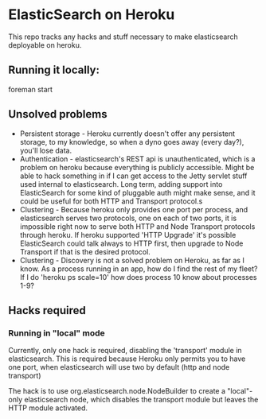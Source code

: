# ElasticSearch on Heroku

This repo tracks any hacks and stuff necessary to make elasticsearch deployable on heroku.

## Running it locally:

  foreman start

## Unsolved problems

* Persistent storage - Heroku currently doesn't offer any persistent storage,
  to my knowledge, so when a dyno goes away (every day?), you'll lose data.
* Authentication - elasticsearch's REST api is unauthenticated, which is a problem
  on heroku because everything is publicly accessible. Might be able to hack
  something in if I can get access to the Jetty servlet stuff used internal to
  elasticsearch. Long term, adding support into ElasticSearch for some
  kind of pluggable auth might make sense, and it could be useful for both
  HTTP and Transport protocol.s
* Clustering - Because heroku only provides one port per process, and
  elasticsearch serves two protocols, one on each of two ports, it is
  impossible right now to serve both HTTP and Node Transport protocols through
  heroku. If heroku supported 'HTTP Upgrade' it's possible ElasticSearch could
  talk always to HTTP first, then upgrade to Node Transport if that is
  the desired protocol.
* Clustering - Discovery is not a solved problem on Heroku, as far as I know. As
  a process running in an app, how do I find the rest of my fleet? If I do
  'heroku ps scale=10' how does process 10 know about processes 1-9?

## Hacks required

### Running in "local" mode

Currently, only one hack is required, disabling the 'transport' module in
elasticsearch. This is required because Heroku only permits you to have one
port, when elasticsearch will use two by default (http and node transport)

The hack is to use org.elasticsearch.node.NodeBuilder to create a "local"-only
elasticsearch node, which disables the transport module but leaves the HTTP
module activated.
